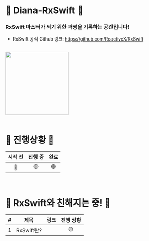 # 🙌 Diana-RxSwift 🙌

### RxSwift 마스터가 되기 위한 과정을 기록하는 공간입니다!
- RxSwift 공식 Github 링크: https://github.com/ReactiveX/RxSwift
</br>
<img src="https://github.com/Diana-yjh/Diana-RxSwift/assets/57698939/7ee49219-2f9c-4efc-93c9-c60b01bd73e4" width="200" height="200">
</br>

</br>

# 🎯 진행상황 🎯

|시작 전|진행 중|완료|
|:---:|:---:|:---:|
|🔴|🟡|🟢|

</br>

# 💪 RxSwift와 친해지는 중! 💪

|#|제목|링크|진행 상황|
|---|---|---|:---:|
|1|RxSwift란?||🟡|
